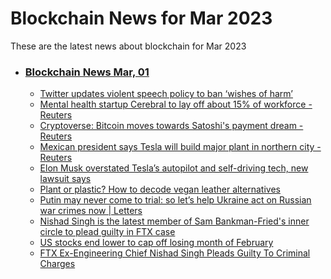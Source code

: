 # Blockchain News for Mar 2023
These are the latest news about blockchain for Mar 2023
- ### [Blockchain News Mar, 01](./01)
    - [Twitter updates violent speech policy to ban ‘wishes of harm’](https://www.engadget.com/twitter-updates-violent-speech-policy-to-ban-wishes-of-harm-214320985.html) 
    - [Mental health startup Cerebral to lay off about 15% of workforce - Reuters](https://consent.google.com/ml?continue=https://news.google.com/rss/articles/CBMiZmh0dHBzOi8vd3d3LnJldXRlcnMuY29tL2J1c2luZXNzL21lbnRhbC1oZWFsdGgtc3RhcnR1cC1jZXJlYnJhbC1sYXktb2ZmLWFib3V0LTE1LXdvcmtmb3JjZS0yMDIzLTAyLTI4L9IBAA?oc%3D5&gl=FR&hl=en-US&pc=n&src=1) 
    - [Cryptoverse: Bitcoin moves towards Satoshi's payment dream - Reuters](https://consent.google.com/ml?continue=https://news.google.com/rss/articles/CBMiZ2h0dHBzOi8vd3d3LnJldXRlcnMuY29tL3RlY2hub2xvZ3kvY3J5cHRvdmVyc2UtYml0Y29pbi1tb3Zlcy10b3dhcmRzLXNhdG9zaGlzLXBheW1lbnQtZHJlYW0tMjAyMy0wMi0yOC_SAQA?oc%3D5%26hl%3Den-CA%26gl%3DCA%26ceid%3DCA:en&gl=FR&hl=en-CA&pc=n&src=1) 
    - [Mexican president says Tesla will build major plant in northern city - Reuters](https://consent.google.com/ml?continue=https://news.google.com/rss/articles/CBMigwFodHRwczovL3d3dy5yZXV0ZXJzLmNvbS9idXNpbmVzcy9hdXRvcy10cmFuc3BvcnRhdGlvbi9tZXhpY2FuLXByZXNpZGVudC1zYXlzLXRlc2xhLXdpbGwtYnVpbGQtbWFqb3ItcGxhbnQtbm9ydGhlcm4tY2l0eS0yMDIzLTAyLTI4L9IBAA?oc%3D5&gl=FR&hl=en-US&pc=n&src=1) 
    - [Elon Musk overstated Tesla’s autopilot and self-driving tech, new lawsuit says](https://www.theguardian.com/technology/2023/feb/27/elon-musk-tesla-lawsuit-autopilot) 
    - [Plant or plastic? How to decode vegan leather alternatives](https://www.theguardian.com/lifeandstyle/2023/mar/01/plant-or-plastic-how-to-decode-vegan-leather-alternatives) 
    - [Putin may never come to trial: so let’s help Ukraine act on Russian war crimes now | Letters](https://www.theguardian.com/law/2023/feb/28/putin-may-never-come-to-trial-so-lets-help-ukraine-act-on-russian-war-crimes-now) 
    - [Nishad Singh is the latest member of Sam Bankman-Fried's inner circle to plead guilty in FTX case](https://www.businessinsider.com/nishad-singh-launch-ftx-sam-bankman-fried-pleads-guilty-fraud-2023-2) 
    - [US stocks end lower to cap off losing month of February](https://markets.businessinsider.com/news/stocks/stock-market-news-today-sp500-february-dow-nasdaq-fed-inflation-2023-2) 
    - [FTX Ex-Engineering Chief Nishad Singh Pleads Guilty To Criminal Charges](https://yro.slashdot.org/story/23/02/28/2217243/ftx-ex-engineering-chief-nishad-singh-pleads-guilty-to-criminal-charges) 
